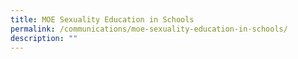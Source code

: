 ```yaml
---
title: MOE Sexuality Education in Schools
permalink: /communications/moe-sexuality-education-in-schools/
description: ""
---
```


